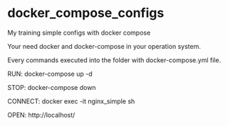 # docker_compose_configs
My training simple configs with docker compose

Your need docker and docker-compose in your operation system.

Every commands executed into the folder with docker-compose.yml file.

RUN:
docker-compose up -d

STOP:
docker-compose down

CONNECT:
docker exec -it nginx_simple sh

OPEN:
http://localhost/
